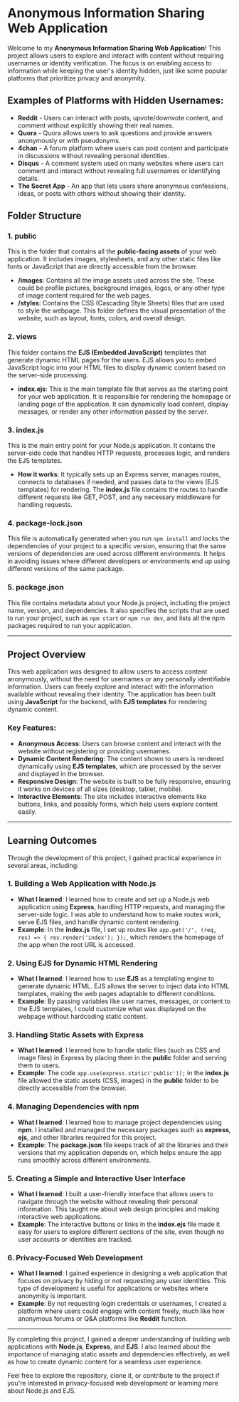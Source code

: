 # Anonymous Information Sharing Web Application

Welcome to my **Anonymous Information Sharing Web Application**! This project allows users to explore and interact with content without requiring usernames or identity verification. The focus is on enabling access to information while keeping the user's identity hidden, just like some popular platforms that prioritize privacy and anonymity.

## Examples of Platforms with Hidden Usernames:
- **Reddit** - Users can interact with posts, upvote/downvote content, and comment without explicitly showing their real names.
- **Quora** - Quora allows users to ask questions and provide answers anonymously or with pseudonyms.
- **4chan** - A forum platform where users can post content and participate in discussions without revealing personal identities.
- **Disqus** - A comment system used on many websites where users can comment and interact without revealing full usernames or identifying details.
- **The Secret App** - An app that lets users share anonymous confessions, ideas, or posts with others without showing their identity.

## Folder Structure

### 1. **public**
This is the folder that contains all the **public-facing assets** of your web application. It includes images, stylesheets, and any other static files like fonts or JavaScript that are directly accessible from the browser.
- **/images**: Contains all the image assets used across the site. These could be profile pictures, background images, logos, or any other type of image content required for the web pages.
- **/styles**: Contains the CSS (Cascading Style Sheets) files that are used to style the webpage. This folder defines the visual presentation of the website, such as layout, fonts, colors, and overall design.

### 2. **views**
This folder contains the **EJS (Embedded JavaScript)** templates that generate dynamic HTML pages for the users. EJS allows you to embed JavaScript logic into your HTML files to display dynamic content based on the server-side processing.
- **index.ejs**: This is the main template file that serves as the starting point for your web application. It is responsible for rendering the homepage or landing page of the application. It can dynamically load content, display messages, or render any other information passed by the server.

### 3. **index.js**
This is the main entry point for your Node.js application. It contains the server-side code that handles HTTP requests, processes logic, and renders the EJS templates.
- **How it works**: It typically sets up an Express server, manages routes, connects to databases if needed, and passes data to the views (EJS templates) for rendering. The **index.js** file contains the routes to handle different requests like GET, POST, and any necessary middleware for handling requests.

### 4. **package-lock.json**
This file is automatically generated when you run `npm install` and locks the dependencies of your project to a specific version, ensuring that the same versions of dependencies are used across different environments. It helps in avoiding issues where different developers or environments end up using different versions of the same package.

### 5. **package.json**
This file contains metadata about your Node.js project, including the project name, version, and dependencies. It also specifies the scripts that are used to run your project, such as `npm start` or `npm run dev`, and lists all the npm packages required to run your application.

---

## Project Overview

This web application was designed to allow users to access content anonymously, without the need for usernames or any personally identifiable information. Users can freely explore and interact with the information available without revealing their identity. The application has been built using **JavaScript** for the backend, with **EJS templates** for rendering dynamic content.

### Key Features:
- **Anonymous Access**: Users can browse content and interact with the website without registering or providing usernames.
- **Dynamic Content Rendering**: The content shown to users is rendered dynamically using **EJS templates**, which are processed by the server and displayed in the browser.
- **Responsive Design**: The website is built to be fully responsive, ensuring it works on devices of all sizes (desktop, tablet, mobile).
- **Interactive Elements**: The site includes interactive elements like buttons, links, and possibly forms, which help users explore content easily.

---

## Learning Outcomes

Through the development of this project, I gained practical experience in several areas, including:

### 1. **Building a Web Application with Node.js**
- **What I learned**: I learned how to create and set up a Node.js web application using **Express**, handling HTTP requests, and managing the server-side logic. I was able to understand how to make routes work, serve EJS files, and handle dynamic content rendering.
- **Example**: In the **index.js** file, I set up routes like `app.get('/', (req, res) => { res.render('index'); });`, which renders the homepage of the app when the root URL is accessed.

### 2. **Using EJS for Dynamic HTML Rendering**
- **What I learned**: I learned how to use **EJS** as a templating engine to generate dynamic HTML. EJS allows the server to inject data into HTML templates, making the web pages adaptable to different conditions.
- **Example**: By passing variables like user names, messages, or content to the EJS templates, I could customize what was displayed on the webpage without hardcoding static content.

### 3. **Handling Static Assets with Express**
- **What I learned**: I learned how to handle static files (such as CSS and image files) in Express by placing them in the **public** folder and serving them to users.
- **Example**: The code `app.use(express.static('public'));` in the **index.js** file allowed the static assets (CSS, images) in the **public** folder to be directly accessible from the browser.

### 4. **Managing Dependencies with npm**
- **What I learned**: I learned how to manage project dependencies using **npm**. I installed and managed the necessary packages such as **express**, **ejs**, and other libraries required for this project.
- **Example**: The **package.json** file keeps track of all the libraries and their versions that my application depends on, which helps ensure the app runs smoothly across different environments.

### 5. **Creating a Simple and Interactive User Interface**
- **What I learned**: I built a user-friendly interface that allows users to navigate through the website without revealing their personal information. This taught me about web design principles and making interactive web applications.
- **Example**: The interactive buttons or links in the **index.ejs** file made it easy for users to explore different sections of the site, even though no user accounts or identities are tracked.

### 6. **Privacy-Focused Web Development**
- **What I learned**: I gained experience in designing a web application that focuses on privacy by hiding or not requesting any user identities. This type of development is useful for applications or websites where anonymity is important.
- **Example**: By not requesting login credentials or usernames, I created a platform where users could engage with content freely, much like how anonymous forums or Q&A platforms like **Reddit** function.

---

By completing this project, I gained a deeper understanding of building web applications with **Node.js**, **Express**, and **EJS**. I also learned about the importance of managing static assets and dependencies effectively, as well as how to create dynamic content for a seamless user experience.

Feel free to explore the repository, clone it, or contribute to the project if you're interested in privacy-focused web development or learning more about Node.js and EJS.
